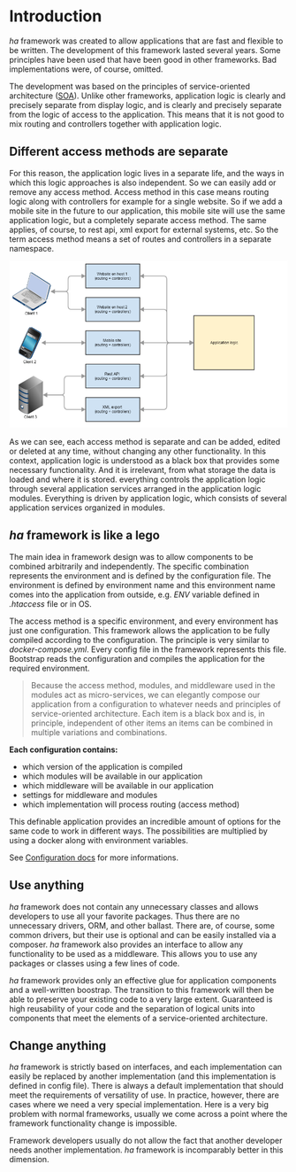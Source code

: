 # Introduction

*ha* framework  was created to allow applications that are fast and flexible to be written. The development of this framework lasted several years. Some principles have been used that have been good in other frameworks. Bad implementations were, of course, omitted. 

The development was based on the principles of service-oriented architecture ([SOA](https://en.wikipedia.org/wiki/Service-oriented_architecture)). Unlike other frameworks, application logic is clearly and precisely separate from display logic, and is clearly and precisely separate from the logic of access to the application. This means that it is not good to mix routing and controllers together with application logic.

## Different access methods are separate

For this reason, the application logic lives in a separate life, and the ways in which this logic approaches is also independent. So we can easily add or remove any access method. Access method in this case means routing logic along with controllers for example for a single website. So if we add a mobile site in the future to our application, this mobile site will use the same application logic, but a completely separate access method. The same applies, of course, to rest api, xml export for external systems, etc. So the term access method means a set of routes and controllers in a separate namespace.

![Access method schema](schema/access-method-schema.png "Access method schema")

As we can see, each access method is separate and can be added, edited or deleted at any time, without changing any other functionality. In this context, application logic is understood as a black box that provides some necessary functionality. And it is irrelevant, from what storage the data is loaded and where it is stored. everything controls the application logic through several application services arranged in the application logic modules. Everything is driven by application logic, which consists of several application services organized in modules.

## *ha* framework is like a lego

The main idea in framework design was to allow components to be combined arbitrarily and independently. The specific combination represents the environment and is defined by the configuration file. The environment is defined by environment name and this environment name comes into the application from outside, e.g. *ENV* variable defined in *.htaccess* file or in OS.

The access method is a specific environment, and every environment has just one configuration. This framework allows the application to be fully compiled according to the configuration. The principle is very similar to *docker-compose.yml*. Every config file in the framework represents this file. Bootstrap reads the configuration and compiles the application for the required environment.

> Because the access method, modules, and middleware used in the modules act as micro-services, we can elegantly compose our application from a configuration to whatever needs and principles of service-oriented architecture. Each item is a black box and is, in principle, independent of other items an items can be combined in multiple variations and combinations.

**Each configuration contains:**

- which version of the application is compiled
- which modules will be available in our application
- which middleware will be available in our application
- settings for middleware and modules
- which implementation will process routing (access method)

This definable application provides an incredible amount of options for the same code to work in different ways. The possibilities are multiplied by using a docker along with environment variables.

See [Configuration docs](app-configuration.md) for more informations.


## Use anything

*ha* framework does not contain any unnecessary classes and allows developers to use all your favorite packages. Thus there are no unnecessary drivers, ORM, and other ballast. There are, of course, some common drivers, but their use is optional and can be easily installed via a composer. *ha* framework also provides an interface to allow any functionality to be used as a middleware. This allows you to use any packages or classes using a few lines of code.

*ha* framework provides only an effective glue for application components and a well-written boostrap. The transition to this framework will then be able to preserve your existing code to a very large extent. Guaranteed is high reusability of your code and the separation of logical units into components that meet the elements of a service-oriented architecture.


## Change anything

*ha* framework is strictly based on interfaces, and each implementation can easily be replaced by another implementation (and this implementation is defined in config file). There is always a default implementation that should meet the requirements of versatility of use. In practice, however, there are cases where we need a very special implementation. Here is a very big problem with normal frameworks, usually we come across a point where the framework functionality change is impossible.

Framework developers usually do not allow the fact that another developer needs another implementation. *ha* framework is incomparably better in this dimension.
